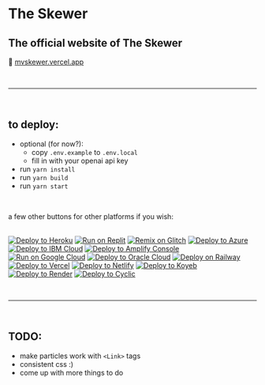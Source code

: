 # The Skewer
## The official website of The Skewer
🔗 [mvskewer.vercel.app](https://mvskewer.vercel.app)

<br>
<hr>
<br>

## to deploy:
- optional (for now?): 
  - copy `.env.example` to `.env.local`
  - fill in with your openai api key
- run `yarn install`
- run `yarn build`
- run `yarn start`

<br>

a few other buttons for other platforms if you wish:
<br>
<br>

[![Deploy to Heroku](https://binbashbanana.github.io/deploy-buttons/buttons/remade/heroku.svg)](https://heroku.com/deploy/?template=https://github.com/moundsviewskewer/mvskewer.vercel.app)
[![Run on Replit](https://binbashbanana.github.io/deploy-buttons/buttons/remade/replit.svg)](https://replit.com/github/moundsviewskewer/mvskewer.vercel.app)
[![Remix on Glitch](https://binbashbanana.github.io/deploy-buttons/buttons/remade/glitch.svg)](https://glitch.com/edit/#!/import/github/moundsviewskewer/mvskewer.vercel.app)
[![Deploy to Azure](https://binbashbanana.github.io/deploy-buttons/buttons/remade/azure.svg)](https://portal.azure.com/#create/Microsoft.Template/uri/https%3A%2F%2Fraw.githubusercontent.com%2FAzure%2Fazure-quickstart-templates%2Fmaster%2Fquickstarts%2Fmicrosoft.web%2Fwebapp-linux-node%2Fazuredeploy.json)
[![Deploy to IBM Cloud](https://binbashbanana.github.io/deploy-buttons/buttons/remade/ibmcloud.svg)](https://cloud.ibm.com/devops/setup/deploy?repository=https://github.com/moundsviewskewer/mvskewer.vercel.app)
[![Deploy to Amplify Console](https://binbashbanana.github.io/deploy-buttons/buttons/remade/amplifyconsole.svg)](https://console.aws.amazon.com/amplify/home#/deploy?repo=https://github.com/moundsviewskewer/mvskewer.vercel.app)
[![Run on Google Cloud](https://binbashbanana.github.io/deploy-buttons/buttons/remade/googlecloud.svg)](https://deploy.cloud.run/?git_repo=https://github.com/moundsviewskewer/mvskewer.vercel.app)
[![Deploy to Oracle Cloud](https://binbashbanana.github.io/deploy-buttons/buttons/remade/oraclecloud.svg)](https://cloud.oracle.com/resourcemanager/stacks/create?zipUrl=https://github.com/moundsviewskewer/mvskewer.vercel.app/archive/refs/heads/main.zip)
[![Deploy on Railway](https://binbashbanana.github.io/deploy-buttons/buttons/remade/railway.svg)](https://railway.app/new/template?template=https://github.com/moundsviewskewer/mvskewer.vercel.app)
[![Deploy to Vercel](https://binbashbanana.github.io/deploy-buttons/buttons/remade/vercel.svg)](https://vercel.com/new/clone?repository-url=https://github.com/moundsviewskewer/mvskewer.vercel.app)
[![Deploy to Netlify](https://binbashbanana.github.io/deploy-buttons/buttons/remade/netlify.svg)](https://app.netlify.com/start/deploy?repository=https://github.com/moundsviewskewer/mvskewer.vercel.app)
[![Deploy to Koyeb](https://binbashbanana.github.io/deploy-buttons/buttons/remade/koyeb.svg)](https://app.koyeb.com/deploy?type=git&repository=github.com/moundsviewskewer/mvskewer.vercel.app&branch=main&name=deploy-buttons)
[![Deploy to Render](https://binbashbanana.github.io/deploy-buttons/buttons/remade/render.svg)](https://render.com/deploy?repo=https://github.com/moundsviewskewer/mvskewer.vercel.app)
[![Deploy to Cyclic](https://binbashbanana.github.io/deploy-buttons/buttons/remade/cyclic.svg)](https://app.cyclic.sh/api/app/deploy/moundsviewskewer/mvskewer.vercel.app)

<br>
<hr>
<br>

## TODO:
- make particles work with `<Link>` tags
- consistent css :)
- come up with more things to do